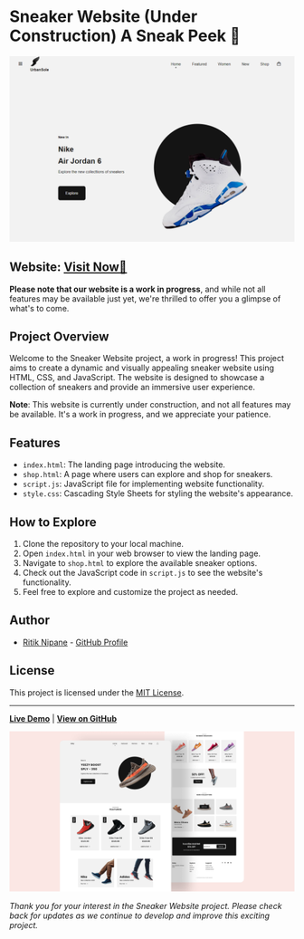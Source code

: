 # Sneaker Website (Under Construction) A Sneak Peek 👟

![Sneaker Website](sneaker.png)

<h2> Website: 
<a href="https://ritzykings.github.io/Sneaker_Website/index.html">Visit Now🚀</a>
</h2> 

**Please note that our website is a work in progress**, and while not all features may be available just yet, we're thrilled to offer you a glimpse of what's to come.

## Project Overview
Welcome to the Sneaker Website project, a work in progress! This project aims to create a dynamic and visually appealing sneaker website using HTML, CSS, and JavaScript. The website is designed to showcase a collection of sneakers and provide an immersive user experience.

**Note**: This website is currently under construction, and not all features may be available. It's a work in progress, and we appreciate your patience.

## Features
- `index.html`: The landing page introducing the website.
- `shop.html`: A page where users can explore and shop for sneakers.
- `script.js`: JavaScript file for implementing website functionality.
- `style.css`: Cascading Style Sheets for styling the website's appearance.

## How to Explore
1. Clone the repository to your local machine.
2. Open `index.html` in your web browser to view the landing page.
3. Navigate to `shop.html` to explore the available sneaker options.
4. Check out the JavaScript code in `script.js` to see the website's functionality.
5. Feel free to explore and customize the project as needed.

## Author
- [Ritik Nipane](https://github.com/RitzyKingS) - [GitHub Profile](https://github.com/RitzyKingS)

## License
This project is licensed under the [MIT License](LICENSE.md).

---

**[Live Demo](https://ritzykings.github.io/Sneaker_Website/shop.html)** | **[View on GitHub](#github-link)**

![Sneaker Website](preview.png)

*Thank you for your interest in the Sneaker Website project. Please check back for updates as we continue to develop and improve this exciting project.*
